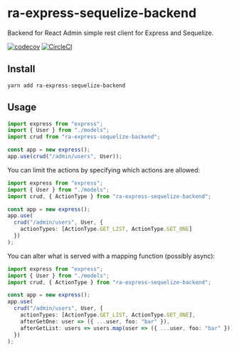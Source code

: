 # ra-express-sequelize-backend

Backend for React Admin simple rest client for Express and Sequelize.

[![codecov](https://codecov.io/gh/lalalilo/ra-express-sequelize-backend/branch/master/graph/badge.svg)](https://codecov.io/gh/lalalilo/ra-express-sequelize-backend) [![CircleCI](https://circleci.com/gh/lalalilo/ra-express-sequelize-backend.svg?style=svg)](https://circleci.com/gh/lalalilo/ra-express-sequelize-backend)

## Install

```
yarn add ra-express-sequelize-backend
```

## Usage

```ts
import express from "express";
import { User } from "./models";
import crud from "ra-express-sequelize-backend";

const app = new express();
app.use(crud("/admin/users", User));
```

You can limit the actions by specifying which actions are allowed:

```ts
import express from "express";
import { User } from "./models";
import crud, { ActionType } from "ra-express-sequelize-backend";

const app = new express();
app.use(
  crud("/admin/users", User, {
    actionTypes: [ActionType.GET_LIST, ActionType.GET_ONE]
  })
);
```

You can alter what is served with a mapping function (possibly async):

```ts
import express from "express";
import { User } from "./models";
import crud, { ActionType } from "ra-express-sequelize-backend";

const app = new express();
app.use(
  crud("/admin/users", User, {
    actionTypes: [ActionType.GET_LIST, ActionType.GET_ONE],
    afterGetOne: user => ({ ...user, foo: "bar" }),
    afterGetList: users => users.map(user => ({ ...user, foo: "bar" }))
  })
);
```
